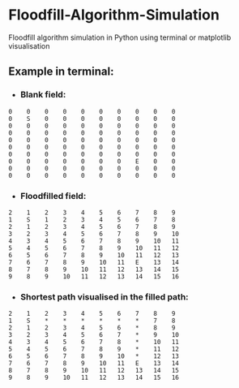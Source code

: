 # Floodfill-Algorithm-Simulation
Floodfill algorithm simulation in Python using terminal or matplotlib visualisation

## Example in terminal:

- ### Blank field:
```
0    0    0    0    0    0    0    0    0    0   
0    S    0    0    0    0    0    0    0    0
0    0    0    0    0    0    0    0    0    0
0    0    0    0    0    0    0    0    0    0
0    0    0    0    0    0    0    0    0    0
0    0    0    0    0    0    0    0    0    0
0    0    0    0    0    0    0    0    0    0
0    0    0    0    0    0    0    E    0    0
0    0    0    0    0    0    0    0    0    0
0    0    0    0    0    0    0    0    0    0
```

- ### Floodfilled field:
```
2    1    2    3    4    5    6    7    8    9
1    S    1    2    3    4    5    6    7    8
2    1    2    3    4    5    6    7    8    9
3    2    3    4    5    6    7    8    9    10
4    3    4    5    6    7    8    9    10   11
5    4    5    6    7    8    9    10   11   12
6    5    6    7    8    9    10   11   12   13
7    6    7    8    9    10   11   E    13   14
8    7    8    9    10   11   12   13   14   15
9    8    9    10   11   12   13   14   15   16
```

- ### Shortest path visualised in the filled path:
```
2    1    2    3    4    5    6    7    8    9
1    S    *    *    *    *    *    *    7    8
2    1    2    3    4    5    6    *    8    9
3    2    3    4    5    6    7    *    9    10
4    3    4    5    6    7    8    *    10   11
5    4    5    6    7    8    9    *    11   12
6    5    6    7    8    9    10   *    12   13
7    6    7    8    9    10   11   E    13   14
8    7    8    9    10   11   12   13   14   15
9    8    9    10   11   12   13   14   15   16
```
